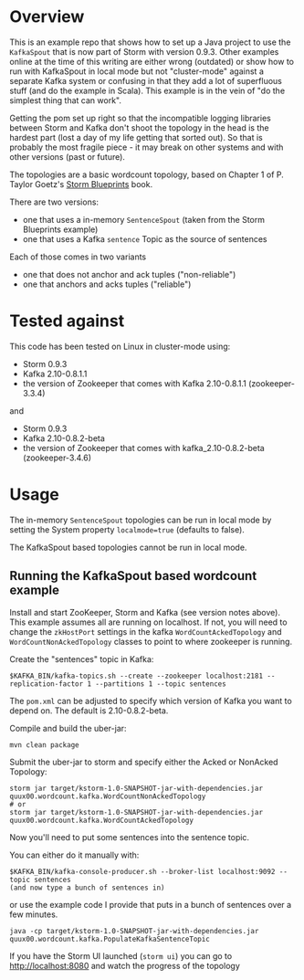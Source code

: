 # Overview

This is an example repo that shows how to set up a Java project to use the `KafkaSpout` that is now part of Storm with version 0.9.3.  Other examples online at the time of this writing are either wrong (outdated) or show how to run with KafkaSpout in local mode but not "cluster-mode" against a separate Kafka system or confusing in that they add a lot of superfluous stuff (and do the example in Scala).  This example is in the vein of "do the simplest thing that can work".

Getting the pom set up right so that the incompatible logging libraries between Storm and Kafka don't shoot the topology in the head is the hardest part (lost a day of my life getting that sorted out).  So that is probably the most fragile piece - it may break on other systems and with other versions (past or future).

The topologies are a basic wordcount topology, based on Chapter 1 of P. Taylor Goetz's [Storm Blueprints](https://www.packtpub.com/big-data-and-business-intelligence/storm-blueprints-patterns-distributed-real-time-computation) book.

There are two versions:

* one that uses a in-memory `SentenceSpout` (taken from the Storm Blueprints example)
* one that uses a Kafka `sentence` Topic as the source of sentences

Each of those comes in two variants

* one that does not anchor and ack tuples ("non-reliable")
* one that anchors and acks tuples ("reliable")


# Tested against

This code has been tested on Linux in cluster-mode using:

* Storm 0.9.3
* Kafka 2.10-0.8.1.1
* the version of Zookeeper that comes with Kafka 2.10-0.8.1.1 (zookeeper-3.3.4)

and

* Storm 0.9.3
* Kafka 2.10-0.8.2-beta
* the version of Zookeeper that comes with kafka_2.10-0.8.2-beta (zookeeper-3.4.6)


# Usage

The in-memory `SentenceSpout` topologies can be run in local mode by setting the System property `localmode=true` (defaults to false).

The KafkaSpout based topologies cannot be run in local mode.


## Running the KafkaSpout based wordcount example

Install and start ZooKeeper, Storm and Kafka (see version notes above).  This example assumes all are running on localhost.  If not, you will need to change the `zkHostPort` settings in the kafka `WordCountAckedTopology` and `WordCountNonAckedTopology` classes to point to where zookeeper is running.

Create the "sentences" topic in Kafka:

    $KAFKA_BIN/kafka-topics.sh --create --zookeeper localhost:2181 --replication-factor 1 --partitions 1 --topic sentences

The `pom.xml` can be adjusted to specify which version of Kafka you want to depend on.  The default is 2.10-0.8.2-beta.

Compile and build the uber-jar:

    mvn clean package

Submit the uber-jar to storm and specify either the Acked or NonAcked Topology:

    storm jar target/kstorm-1.0-SNAPSHOT-jar-with-dependencies.jar quux00.wordcount.kafka.WordCountNonAckedTopology
    # or
    storm jar target/kstorm-1.0-SNAPSHOT-jar-with-dependencies.jar quux00.wordcount.kafka.WordCountAckedTopology

Now you'll need to put some sentences into the sentence topic.

You can either do it manually with:

    $KAFKA_BIN/kafka-console-producer.sh --broker-list localhost:9092 --topic sentences
    (and now type a bunch of sentences in)

or use the example code I provide that puts in a bunch of sentences over a few minutes.

    java -cp target/kstorm-1.0-SNAPSHOT-jar-with-dependencies.jar quux00.wordcount.kafka.PopulateKafkaSentenceTopic


If you have the Storm UI launched (`storm ui`) you can go to [http://localhost:8080](http://localhost:8080) and watch the progress of the topology



